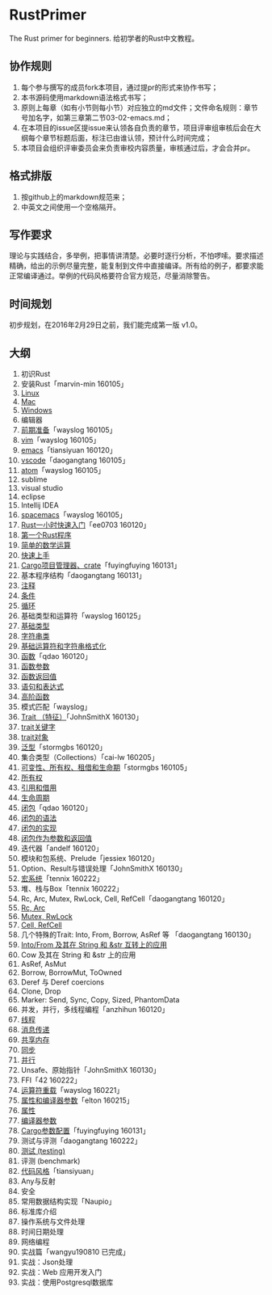 # RustPrimer
The Rust primer for beginners.
给初学者的Rust中文教程。

## 协作规则

1. 每个参与撰写的成员fork本项目，通过提pr的形式来协作书写；
2. 本书源码使用markdown语法格式书写；
3. 原则上每章（如有小节则每小节）对应独立的md文件；文件命名规则：章节号加名字，如第三章第二节03-02-emacs.md；
4. 在本项目的issue区提issue来认领各自负责的章节，项目评审组审核后会在大纲每个章节标题后面，标注已由谁认领，预计什么时间完成；
5. 本项目会组织评审委员会来负责审校内容质量，审核通过后，才会合并pr。

## 格式排版

1. 按github上的markdown规范来；
2. 中英文之间使用一个空格隔开。

## 写作要求

理论与实践结合，多举例，把事情讲清楚。必要时逐行分析，不怕啰嗦。要求描述精确，给出的示例尽量完整，能复制到文件中直接编译。所有给的例子，都要求能正常编译通过。举例的代码风格要符合官方规范，尽量消除警告。

## 时间规划

初步规划，在2016年2月29日之前，我们能完成第一版 v1.0。


## 大纲

1. 初识Rust
2. 安装Rust「marvin-min 160105」
  1. [Linux](./02-install/02-01-install_rust_on_linux.md)
  2. [Mac](./02-install/02-02-install_rust_on_mac_os.md)
  3. [Windows](./02-install/02-03-install_rust_on_windows.md)
3. 编辑器
  1. [前期准备](./03-editors/03-01-before.md)「wayslog 160105」
  1. [vim](./03-editors/03-02-vim.md)「wayslog 160105」
  2. [emacs](./03-editors/03-03-emacs.md)「tiansiyuan 160120」
  3. [vscode](./03-editors/03-04-emacs.md)「daogangtang 160105」
  4. [atom](./03-editors/03-05-atom.md)「wayslog 160105」
  5. sublime
  6. visual studio
  7. eclipse
  8. Intellij IDEA
  9. [spacemacs](./03-editors/03-10-spacemacs.md)「wayslog 160105」
4. [Rust一小时快速入门](./04-quickstart/04-00-intro.md)「ee0703 160120」
  1. [第一个Rust程序](./04-quickstart/04-01-hello-world.md)
  2. [简单的数学运算](./04-quickstart/04-02-basic-math.md)
  3. [快速上手](./04-quickstart/04-03-cheet-sheet.md)
5. [Cargo项目管理器、crate](./05-cargo-projects-manager/05-cargo-projects-manager.md)「fuyingfuying 160131」
6. 基本程序结构「daogangtang 160131」
  1. [注释](./06-flow/06-01-comment.md)
  2. [条件](./06-flow/06-02-condition.md)
  3. [循环](./06-flow/06-03-repeatition.md)
7. 基础类型和运算符「wayslog 160125」
  1. [基础类型](07-primitive-type/07-01-types.md)
  2. [字符串类](07-primitive-type/07-02-strings.md)
  4. [基础运算符和字符串格式化](07-primitive-type/07-03-operator-and-format.md)
8. [函数](./08-function/08-00-overview.md)「qdao 160120」
  1. [函数参数](./08-function/08-01-argument.md)
  2. [函数返回值](./08-function/08-02-return_value.md)
  3. [语句和表达式](08-function/08-03-statement_expression.md)
  4. [高阶函数](08-function/08-04-high_order_function.md)
9. 模式匹配「wayslog」
10. [Trait （特征）](10-trait/10-00-overview.md)「JohnSmithX 160130」
  1. [trait关键字](10-trait/10-01-trait.md)
  2. [trait对象](10-trait/10-02-trait-object.md)
11. [泛型](11-generics/11-01-generics.md)「stormgbs 160120」
12. 集合类型（Collections）「cai-lw 160205」
13. [可变性、所有权、租借和生命期](13-ownership-system/13-00-ownership_system.md)「stormgbs 160105」
  1. [所有权](13-ownership-system/13-01-ownership.md)
  2. [引用和借用](13-ownership-system/13-02-borrowing_references.md)
  3. [生命周期](13-ownership-system/13-03-lifetimes.md)
14. [闭包](14-closure/14-00-overview.md)「qdao 160120」
  1. [闭包的语法](14-closure/14-01-syntax.md)
  2. [闭包的实现](14-closure/14-02-implementation.md)
  3. [闭包作为参数和返回值](14-closure/14-03-as_argument_return_value.md)
15. 迭代器「andelf 160120」
16. 模块和包系统、Prelude「jessiex 160120」
17. Option、Result与错误处理「JohnSmithX 160130」
18. [宏系统](18-macro/18-01-macro.md)「tennix 160222」
19. 堆、栈与Box「tennix 160222」
20. Rc, Arc, Mutex, RwLock, Cell, RefCell「daogangtang 160120」
  1. [Rc, Arc](./20-rcarc/20-01-rcarc.md)
  2. [Mutex, RwLock](./20-rcarc/20-02-mutex.md)
  3. [Cell, RefCell](./20-rcarc/20-03-cell.md)
21. 几个特殊的Trait: Into, From, Borrow, AsRef 等 「daogangtang 160130」
  1. [Into/From 及其在 String 和 &str 互转上的应用](./21-intoborrow/21-01-into.md)
  2. Cow 及其在 String 和 &str 上的应用
  3. AsRef, AsMut
  3. Borrow, BorrowMut, ToOwned
  4. Deref 与 Deref coercions
  5. Clone, Drop
22. Marker: Send, Sync, Copy, Sized, PhantomData
23. 并发，并行，多线程编程「anzhihun 160120」
  1. [线程](./23-concurrency-parallel-threads/24-01-thread.md)
  2. [消息传递](./23-concurrency-parallel-threads/24-02-message-passing.md)
  3. [共享内存](./23-concurrency-parallel-threads/24-03-share-memory.md)
  4. [同步](./23-concurrency-parallel-threads/24-04-synchronize.md)
  5. [并行](./23-concurrency-parallel-threads/24-05-parallel.md)
24. Unsafe、原始指针「JohnSmithX 160130」
25. FFI「42 160222」
26. [运算符重载](26-operator-overload/26-01-operator.md)「wayslog 160221」
27. [属性和编译器参数](27-attr-and-compiler-args/27-00-preface.md)「elton 160215」
  1. [属性](27-attr-and-compiler-args/27-01-attributes.md)
  2. [编译器参数](27-attr-and-compiler-args/27-02-rustc-options.md)
28. [Cargo参数配置](28-cargo-detailed-cfg/28-01-cargo-detailed-cfg.md)「fuyingfuying 160131」
29. 测试与评测「daogangtang 160222」
  1. [测试 (testing)](29-testing/29-01-threearchtest.md)
  2. 评测 (benchmark)
30. [代码风格](30-coding-style/30-01-style.md)「tiansiyuan」
31. Any与反射
32. 安全
33. 常用数据结构实现「Naupio」
34. 标准库介绍
  1. 操作系统与文件处理
  2. 时间日期处理
  3. 网络编程
35. 实战篇「wangyu190810 已完成」
  1. 实战：Json处理
  2. 实战：Web 应用开发入门
  3. 实战：使用Postgresql数据库
